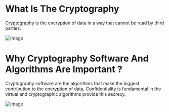 # What Is The Cryptography

[Cryptography](https://en.wikipedia.org/wiki/Cryptography) is the encryption of data in a way that cannot be read by third parties.

![image](https://user-images.githubusercontent.com/42627045/135723809-c4c310a2-3e59-4c06-b29f-7aeffbccdc1b.png)


# Why Cryptography Software And Algorithms Are Important ?

Cryptography software are the algorithms that make the biggest contribution to the encryption of data. Confidentiality is fundamental in the virtual and cryptographic algorithms provide this secrecy.

![image](https://user-images.githubusercontent.com/42627045/135728392-9a77f067-4485-47b5-86c2-6c3255e782e8.png)

